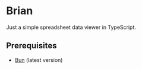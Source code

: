 # Brian

Just a simple spreadsheet data viewer in TypeScript.

## Prerequisites

- [Bun](https://bun.sh/) (latest version)
